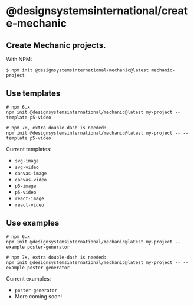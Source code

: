 # @designsystemsinternational/create-mechanic

## Create Mechanic projects.

With NPM:

`$ npm init @designsystemsinternational/mechanic@latest mechanic-project`

## Use templates

```
# npm 6.x
npm init @designsystemsinternational/mechanic@latest my-project --template p5-video
```

```
# npm 7+, extra double-dash is needed:
npm init @designsystemsinternational/mechanic@latest my-project -- --template p5-video
```

Current templates:

- `svg-image`
- `svg-video`
- `canvas-image`
- `canvas-video`
- `p5-image`
- `p5-video`
- `react-image`
- `react-video`

## Use examples

```
# npm 6.x
npm init @designsystemsinternational/mechanic@latest my-project --example poster-generator
```

```
# npm 7+, extra double-dash is needed:
npm init @designsystemsinternational/mechanic@latest my-project -- --example poster-generator
```

Current examples:

- `poster-generator`
- More coming soon!
